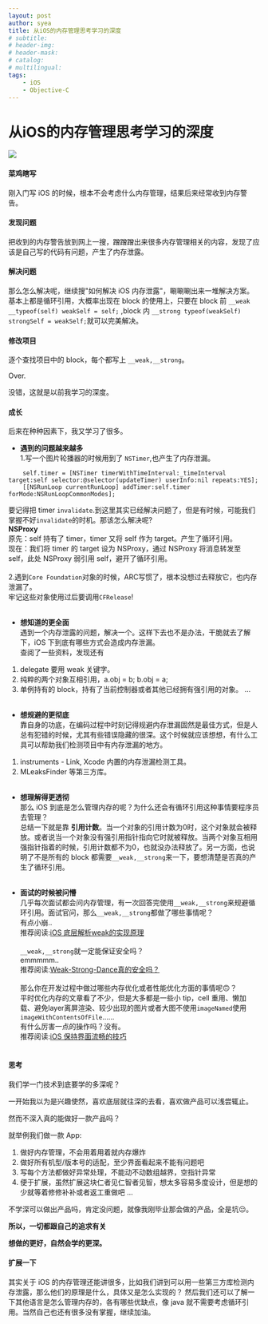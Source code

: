 ```yaml
---
layout: post
author: syea
title: 从iOS的内存管理思考学习的深度
# subtitle:
# header-img: 
# header-mask:  
# catalog: 
# multilingual: 
tags:
    - iOS
    - Objective-C
---
```


# 从iOS的内存管理思考学习的深度

![](http://owlvwomsh.bkt.clouddn.com/381527146670_.pic_hd.jpg)

#### 菜鸡瞎写
刚入门写 iOS 的时候，根本不会考虑什么内存管理，结果后来经常收到内存警告。

#### 发现问题
把收到的内存警告放到网上一搜，蹭蹭蹭出来很多内存管理相关的内容，发现了应该是自己写的代码有问题，产生了内存泄露。

#### 解决问题
那么怎么解决呢，继续搜"如何解决 iOS 内存泄露"，唰唰唰出来一堆解决方案。基本上都是循环引用，大概率出现在 block 的使用上，只要在 block 前 `__weak __typeof(self) weakSelf = self;` ,block 内 `__strong typeof(weakSelf) strongSelf = weakSelf;`就可以完美解决。

#### 修改项目
逐个查找项目中的 block，每个都写上 `__weak,__strong`。

Over.

没错，这就是以前我学习的深度。

#### 成长

后来在种种因素下，我又学习了很多。

* **遇到的问题越来越多**<br>
1.写一个图片轮播器的时候用到了 `NSTimer`,也产生了内存泄漏。
```
    self.timer = [NSTimer timerWithTimeInterval:_timeInterval target:self selector:@selector(updateTimer) userInfo:nil repeats:YES];
    [[NSRunLoop currentRunLoop] addTimer:self.timer forMode:NSRunLoopCommonModes];
```
要记得把 timer `invalidate`.到这里其实已经解决问题了，但是有时候，可能我们掌握不好`invalidate`的时机。那该怎么解决呢?<br>
**NSProxy**<br>
原先：self 持有了 timer，timer 又将 self 作为 target。产生了循环引用。<br>
现在：我们将 timer 的 target 设为 NSProxy，通过 NSProxy 将消息转发至 self，此处 NSProxy 弱引用 self，避开了循环引用。<br><br>
2.遇到`Core Foundation`对象的时候，ARC写惯了，根本没想过去释放它，也内存泄漏了。<br>
牢记这些对象使用过后要调用`CFRelease`!<br><br>

* **想知道的更全面**<br>
遇到一个内存泄露的问题，解决一个。这样下去也不是办法，干脆就去了解下，iOS 下到底有哪些方式会造成内存泄漏。<br>
查阅了一些资料，发现还有 
1. delegate 要用 weak 关键字。
2. 纯粹的两个对象互相引用，a.obj = b; b.obj = a;<br>
3. 单例持有的 block，持有了当前控制器或者其他已经拥有强引用的对象。
...<br><br>

* **想规避的更彻底**<br>
靠自身的功底，在编码过程中时刻记得规避内存泄漏固然是最佳方式，但是人总有犯错的时候，尤其有些错误隐藏的很深。这个时候就应该想想，有什么工具可以帮助我们检测项目中有内存泄漏的地方。<br>
1. instruments - Link, Xcode 内置的内存泄漏检测工具。
2. MLeaksFinder 等第三方库。<br><br>

* **想理解得更透彻**<br>
那么 iOS 到底是怎么管理内存的呢？为什么还会有循环引用这种事情要程序员去管理？<br>
总结一下就是靠 **引用计数**。当一个对象的引用计数为0时，这个对象就会被释放。或者说当一个对象没有强引用指针指向它时就被释放。当两个对象互相用强指针指着的时候，引用计数都不为0，也就没办法释放了。另一方面，也说明了不是所有的 block 都需要`__weak,__strong`来一下，要想清楚是否真的产生了循环引用。<br><br>

* **面试的时候被问懵**<br>
几乎每次面试都会问内存管理，有一次回答完使用`__weak,__strong`来规避循环引用。面试官问，那么`__weak,__strong`都做了哪些事情呢？<br>
有点小崩..<br>
推荐阅读:[iOS 底层解析weak的实现原理](https://www.jianshu.com/p/13c4fb1cedea)<br><br>
`__weak,__strong`就一定能保证安全吗？<br>
emmmmm..<br>
推荐阅读:[Weak-Strong-Dance真的安全吗？](https://www.jianshu.com/p/737999a30544)<br><br>
那么你在开发过程中做过哪些内存优化或者性能优化方面的事情呢🙃？<br>
平时优化内存的文章看了不少，但是大多都是一些小 tip，cell 重用、懒加载、避免layer离屏渲染、较少出现的图片或者大图不使用`imageNamed`使用`imageWithContentsOfFile`......<br>
有什么厉害一点的操作吗？没有。<br>
推荐阅读:[iOS 保持界面流畅的技巧](https://blog.ibireme.com/2015/11/12/smooth_user_interfaces_for_ios/)<br><br>

#### 思考
我们学一门技术到底要学的多深呢？<br>

一开始我以为是兴趣使然，喜欢底层就往深的去看，喜欢做产品可以浅尝辄止。<br>

然而不深入真的能做好一款产品吗？<br>

就举例我们做一款 App:<br>
1. 做好内存管理，不会用着用着就内存爆炸
2. 做好所有机型/版本号的适配，至少界面看起来不能有问题吧
3. 写每个方法都做好异常处理，不能动不动数组越界，空指针异常
4. 便于扩展，虽然扩展这块仁者见仁智者见智，想太多容易多度设计，但是想的少就等着修修补补或者返工重做吧
...

不学深可以做出产品吗，肯定没问题，就像我刚毕业那会做的产品，全是坑😑。

**所以，一切都跟自己的追求有关**

**想做的更好，自然会学的更深。**

#### 扩展一下
其实关于 iOS 的内存管理还能讲很多，比如我们讲到可以用一些第三方库检测内存泄露，那么他们的原理是什么，具体又是怎么实现的？
然后我们还可以了解一下其他语言是怎么管理内存的，各有哪些优缺点，像 java 就不需要考虑循环引用。当然自己也还有很多没有掌握，继续加油。


